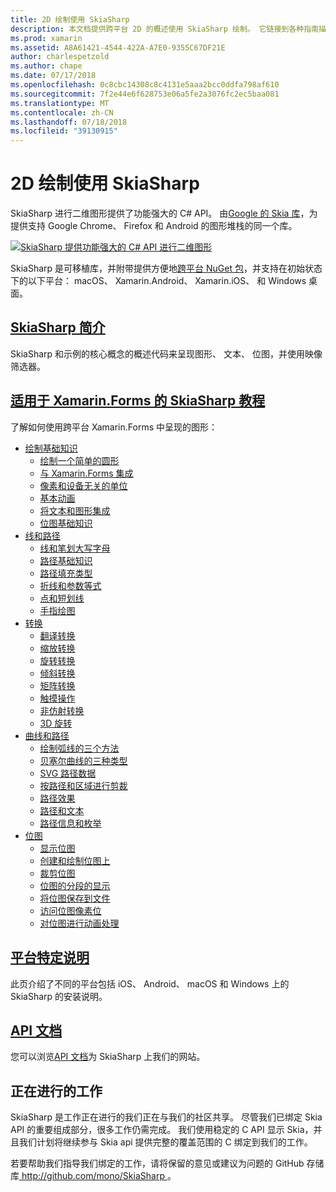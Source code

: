 ```yaml
---
title: 2D 绘制使用 SkiaSharp
description: 本文档提供跨平台 2D 的概述使用 SkiaSharp 绘制。 它链接到各种指南描述 SkiaSharp 和其各种 Api。
ms.prod: xamarin
ms.assetid: A8A61421-4544-422A-A7E0-9355C67DF21E
author: charlespetzold
ms.author: chape
ms.date: 07/17/2018
ms.openlocfilehash: 0c8cbc14308c8c4131e5aaa2bcc0ddfa798af610
ms.sourcegitcommit: 7f2e44e6f628753e06a5fe2a3076fc2ec5baa081
ms.translationtype: MT
ms.contentlocale: zh-CN
ms.lasthandoff: 07/18/2018
ms.locfileid: "39130915"
---
```

# <a name="2d-drawing-with-skiasharp"></a>2D 绘制使用 SkiaSharp

SkiaSharp 进行二维图形提供了功能强大的 C# API。 由[Google 的 Skia 库](http://skia.org)，为提供支持 Google Chrome、 Firefox 和 Android 的图形堆栈的同一个库。

[![](images/ide-sml.png "SkiaSharp 提供功能强大的 C# API 进行二维图形")](images/ide.png#lightbox)

SkiaSharp 是可移植库，并附带提供方便地[跨平台 NuGet 包](https://www.nuget.org/packages/SkiaSharp)，并支持在初始状态下的以下平台： macOS、 Xamarin.Android、 Xamarin.iOS、 和 Windows 桌面。

## <a name="introduction-to-skiasharpgraphics-gamesskiasharpintroductionmd"></a>[SkiaSharp 简介](~/graphics-games/skiasharp/introduction.md)

SkiaSharp 和示例的核心概念的概述代码来呈现图形、 文本、 位图，并使用映像筛选器。

## <a name="skiasharp-tutorials-for-xamarinformsxamarin-formsuser-interfacegraphicsskiasharpindexmd"></a>[适用于 Xamarin.Forms 的 SkiaSharp 教程](~/xamarin-forms/user-interface/graphics/skiasharp/index.md)

了解如何使用跨平台 Xamarin.Forms 中呈现的图形：

- [绘制基础知识](~/xamarin-forms/user-interface/graphics/skiasharp/basics/index.md)
  * [绘制一个简单的圆形](~/xamarin-forms/user-interface/graphics/skiasharp/basics/circle.md)
  * [与 Xamarin.Forms 集成](~/xamarin-forms/user-interface/graphics/skiasharp/basics/integration.md)
  * [像素和设备无关的单位](~/xamarin-forms/user-interface/graphics/skiasharp/basics/pixels.md)
  * [基本动画](~/xamarin-forms/user-interface/graphics/skiasharp/basics/animation.md)
  * [将文本和图形集成](~/xamarin-forms/user-interface/graphics/skiasharp/basics/text.md)
  * [位图基础知识](~/xamarin-forms/user-interface/graphics/skiasharp/basics/bitmaps.md)
- [线和路径](~/xamarin-forms/user-interface/graphics/skiasharp/paths/index.md)
  * [线和笔划大写字母](~/xamarin-forms/user-interface/graphics/skiasharp/paths/lines.md)
  * [路径基础知识](~/xamarin-forms/user-interface/graphics/skiasharp/paths/paths.md)
  * [路径填充类型](~/xamarin-forms/user-interface/graphics/skiasharp/paths/fill-types.md)
  * [折线和参数等式](~/xamarin-forms/user-interface/graphics/skiasharp/paths/polylines.md)
  * [点和短划线](~/xamarin-forms/user-interface/graphics/skiasharp/paths/dots.md)
  * [手指绘图](~/xamarin-forms/user-interface/graphics/skiasharp/paths/finger-paint.md)
- [转换](~/xamarin-forms/user-interface/graphics/skiasharp/transforms/index.md)
  * [翻译转换](~/xamarin-forms/user-interface/graphics/skiasharp/transforms/translate.md)
  * [缩放转换](~/xamarin-forms/user-interface/graphics/skiasharp/transforms/scale.md)
  * [旋转转换](~/xamarin-forms/user-interface/graphics/skiasharp/transforms/rotate.md)
  * [倾斜转换](~/xamarin-forms/user-interface/graphics/skiasharp/transforms/skew.md)
  * [矩阵转换](~/xamarin-forms/user-interface/graphics/skiasharp/transforms/matrix.md)
  * [触摸操作](~/xamarin-forms/user-interface/graphics/skiasharp/transforms/touch.md)
  * [非仿射转换](~/xamarin-forms/user-interface/graphics/skiasharp/transforms/non-affine.md)
  * [3D 旋转](~/xamarin-forms/user-interface/graphics/skiasharp/transforms/3d-rotation.md)
- [曲线和路径](~/xamarin-forms/user-interface/graphics/skiasharp/curves/index.md)
  * [绘制弧线的三个方法](~/xamarin-forms/user-interface/graphics/skiasharp/curves/arcs.md)
  * [贝塞尔曲线的三种类型](~/xamarin-forms/user-interface/graphics/skiasharp/curves/beziers.md)
  * [SVG 路径数据](~/xamarin-forms/user-interface/graphics/skiasharp/curves/path-data.md)
  * [按路径和区域进行剪裁](~/xamarin-forms/user-interface/graphics/skiasharp/curves/clipping.md)
  * [路径效果](~/xamarin-forms/user-interface/graphics/skiasharp/curves/effects.md)
  * [路径和文本](~/xamarin-forms/user-interface/graphics/skiasharp/curves/text-paths.md)
  * [路径信息和枚举](~/xamarin-forms/user-interface/graphics/skiasharp/curves/information.md)
- [位图](~/xamarin-forms/user-interface/graphics/skiasharp/bitmaps/index.md)
  * [显示位图](~/xamarin-forms/user-interface/graphics/skiasharp/bitmaps/displaying.md)
  * [创建和绘制位图上](~/xamarin-forms/user-interface/graphics/skiasharp/bitmaps/drawing.md)
  * [裁剪位图](~/xamarin-forms/user-interface/graphics/skiasharp/bitmaps/cropping.md)
  * [位图的分段的显示](~/xamarin-forms/user-interface/graphics/skiasharp/bitmaps/segmented.md)
  * [将位图保存到文件](~/xamarin-forms/user-interface/graphics/skiasharp/bitmaps/saving.md)
  * [访问位图像素位](~/xamarin-forms/user-interface/graphics/skiasharp/bitmaps/pixel-bits.md)
  * [对位图进行动画处理](~/xamarin-forms/user-interface/graphics/skiasharp/bitmaps/animating.md)

## <a name="platform-specific-notesgraphics-gamesskiasharpplatformmd"></a>[平台特定说明](~/graphics-games/skiasharp/platform.md)

此页介绍了不同的平台包括 iOS、 Android、 macOS 和 Windows 上的 SkiaSharp 的安装说明。

## <a name="api-documentationhttpsdeveloperxamarincomapinamespaceskiasharp"></a>[API 文档](https://developer.xamarin.com/api/namespace/SkiaSharp/)

您可以浏览[API 文档](https://developer.xamarin.com/api/namespace/SkiaSharp/)为 SkiaSharp 上我们的网站。

## <a name="work-in-progress"></a>正在进行的工作

SkiaSharp 是工作正在进行的我们正在与我们的社区共享。 尽管我们已绑定 Skia API 的重要组成部分，很多工作仍需完成。 我们使用稳定的 C API 显示 Skia，并且我们计划将继续参与 Skia api 提供完整的覆盖范围的 C 绑定到我们的工作。

若要帮助我们指导我们绑定的工作，请将保留的意见或建议为问题的 GitHub 存储库[ http://github.com/mono/SkiaSharp ](http://github.com/mono/SkiaSharp)。
